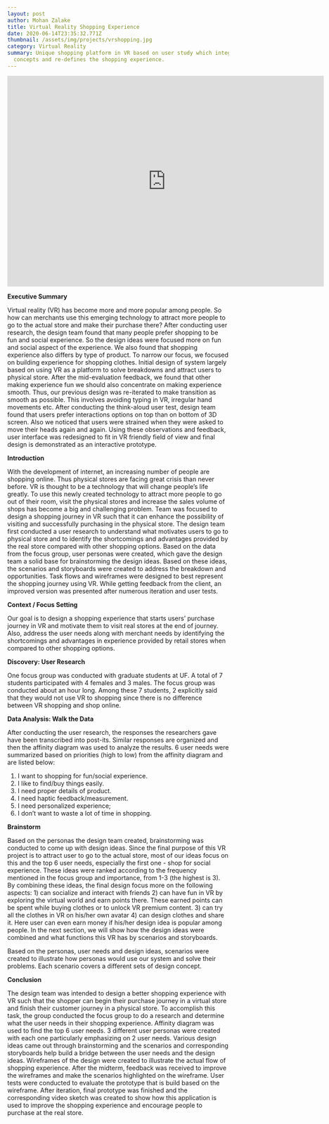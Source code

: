 ```yaml
---
layout: post
author: Mohan Zalake
title: Virtual Reality Shopping Experience
date: 2020-06-14T23:35:32.771Z
thumbnail: /assets/img/projects/vrshopping.jpg
category: Virtual Reality
summary: Unique shopping platform in VR based on user study which integrates VR
  concepts and re-defines the shopping experience.
---
```

<iframe style="display: block;margin-left:auto;margin-right:auto;" width="720" height="480" src="https://www.youtube.com/embed/WRERCSFPL60" frameborder="0" allow="accelerometer; autoplay; encrypted-media; gyroscope; picture-in-picture" allowfullscreen></iframe>

**Executive Summary**

Virtual reality (VR) has become more and more popular among people. So how can merchants use this emerging technology to attract more people to go to the actual store and make their purchase there? After conducting user research, the design team found that many people prefer shopping to be fun and social experience. So the design ideas were focused more on fun and social aspect of the experience. We also found that shopping experience also differs by type of product. To narrow our focus, we focused on building experience for shopping clothes. Initial design of system largely based on using VR as a platform to solve breakdowns and attract users to physical store. After the mid-evaluation feedback, we found that other making experience fun we should also concentrate on making experience smooth. Thus, our previous design was re-iterated to make transition as smooth as possible. This involves avoiding typing in VR, irregular hand movements etc. After conducting the think-aloud user test, design team found that users prefer interactions options on top than on bottom of 3D screen. Also we noticed that users were strained when they were asked to move their heads again and again. Using these observations and feedback, user interface was redesigned to fit in VR friendly field of view and final design is demonstrated as an interactive prototype.

**Introduction**

With the development of internet, an increasing number of people are shopping online. Thus physical stores are facing great crisis than never before. VR is thought to be a technology that will change people’s life greatly. To use this newly created technology to attract more people to go out of their room, visit the physical stores and increase the sales volume of shops has become a big and challenging problem. Team was focused to design a shopping journey in VR such that it can enhance the possibility of visiting and successfully purchasing in the physical store. The design team first conducted a user research to understand what motivates users to go to physical store and to identify the shortcomings and advantages provided by the real store compared with other shopping options. Based on the data from the focus group, user personas were created, which gave the design team a solid base for brainstorming the design ideas. Based on these ideas, the scenarios and storyboards were created to address the breakdown and opportunities. Task flows and wireframes were designed to best represent the shopping journey using VR. While getting feedback from the client, an improved version was presented after numerous iteration and user tests.

**Context / Focus Setting**

Our goal is to design a shopping experience that starts users’ purchase journey in VR and motivate them to visit real stores at the end of journey. Also, address the user needs along with merchant needs by identifying the shortcomings and advantages in experience provided by retail stores when compared to other shopping options.

**Discovery: User Research**

One focus group was conducted with graduate students at UF. A total of 7 students participated with 4 females and 3 males. The focus group was conducted about an hour long. Among these 7 students, 2 explicitly said that they would not use VR to shopping since there is no difference between VR shopping and shop online.

**Data Analysis: Walk the Data**

After conducting the user research, the responses the researchers gave have been transcribed into post-its. Similar responses are organized and then the affinity diagram was used to analyze the results. 6 user needs were summarized based on priorities (high to low) from the affinity diagram and are listed below:

1. I want to shopping for fun/social experience.
2. I like to find/buy things easily.
3. I need proper details of product.
4. I need haptic feedback/measurement.
5. I need personalized experience;
6. I don’t want to waste a lot of time in shopping.

**Brainstorm**

Based on the personas the design team created, brainstorming was conducted to come up with design ideas. Since the final purpose of this VR project is to attract user to go to the actual store, most of our ideas focus on this and the top 6 user needs, especially the first one - shop for social experience. These ideas were ranked according to the frequency mentioned in the focus group and importance, from 1-3 (the highest is 3). By combining these ideas, the final design focus more on the following aspects: 1) can socialize and interact with friends 2) can have fun in VR by exploring the virtual world and earn points there. These earned points can be spent while buying clothes or to unlock VR premium content. 3) can try all the clothes in VR on his/her own avatar 4) can design clothes and share it. Here user can even earn money if his/her design idea is popular among people. In the next section, we will show how the design ideas were combined and what functions this VR has by scenarios and storyboards.

Based on the personas, user needs and design ideas, scenarios were created to illustrate how personas would use our system and solve their problems. Each scenario covers a different sets of design concept.

**Conclusion**

The design team was intended to design a better shopping experience with VR such that the shopper can begin their purchase journey in a virtual store and finish their customer journey in a physical store. To accomplish this task, the group conducted the focus group to do a research and determine what the user needs in their shopping experience. Affinity diagram was used to find the top 6 user needs. 3 different user personas were created with each one particularly emphasizing on 2 user needs. Various design ideas came out through brainstorming and the scenarios and corresponding storyboards help build a bridge between the user needs and the design ideas. Wireframes of the design were created to illustrate the actual flow of shopping experience. After the midterm, feedback was received to improve the wireframes and make the scenarios highlighted on the wireframe. User tests were conducted to evaluate the prototype that is build based on the wireframe. After iteration, final prototype was finished and the corresponding video sketch was created to show how this application is used to improve the shopping experience and encourage people to purchase at the real store.